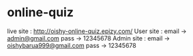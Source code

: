 # online-quiz
live site : http://oishy-online-quiz.epizy.com/
User site : 
email -> admin@gmail.com
pass -> 12345678
Admin site :
email -> oishybarua999@gmail.com
pass -> 12345678
